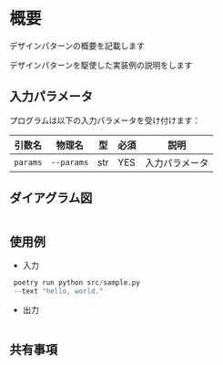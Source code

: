 # 概要

デザインパターンの概要を記載します

デザインパターンを駆使した実装例の説明をします


## 入力パラメータ

プログラムは以下の入力パラメータを受け付けます：

| 引数名 | 物理名 | 型 | 必須 | 説明 |
| --- | --- | --- | --- | --- |
| `params` | `--params` | str | YES  | 入力パラメータ |

## ダイアグラム図

```mermaid

```

## 使用例

* 入力

```python
 poetry run python src/sample.py
 --text "hello, world."
```

* 出力

```sh
```

## 共有事項
